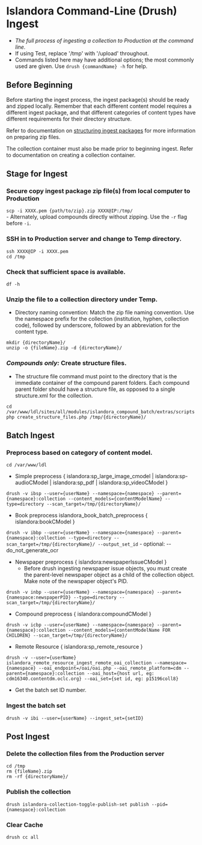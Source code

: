 # Islandora Command-Line (Drush) Ingest

- _The full process of ingesting a collection to Production at the command line._
- If using Test, replace '/tmp' with '/upload' throughout.
- Commands listed here may have additional options; the most commonly used are given. Use `drush {commandName} -h` for help.


## Before Beginning
Before starting the ingest process, the ingest package(s) should be ready and zipped locally. Remember that each different content model requires a different ingest package, and that different categories of content types have different requirements for their directory structure.  

Refer to documentation on [structuring ingest packages](../colladmin_docs/structuring_ingest_packages.md) for more information on preparing zip files.  

The collection container must also be made prior to beginning ingest. Refer to documentation on creating a collection container.



## Stage for Ingest

### Secure copy ingest package zip file(s) from local computer to Production  

`scp -i XXXX.pem {path/to/zip}.zip XXXX@IP:/tmp/`  
    - Alternately, upload compounds directly without zipping. Use the `-r` flag before `-i`.

### SSH in to Production server and change to Temp directory.  

`ssh XXXX@IP -i XXXX.pem`  
`cd /tmp`  

### Check that sufficient space is available.  

`df -h`  

### Unzip the file to a collection directory under Temp.  

- Directory naming convention: Match the zip file naming convention. Use the namespace prefix for the collection (institution, hyphen, collection code), followed by underscore, followed by an abbreviation for the content type.  

`mkdir {directoryName}/`  
`unzip -o {fileName}.zip -d {directoryName}/`  

### _Compounds only:_ Create structure files.  

- The structure file command must point to the directory that is the immediate container of the compound parent folders. Each compound parent folder should have a structure file, as opposed to a single structure.xml for the collection.  

`cd /var/www/ldl/sites/all/modules/islandora_compound_batch/extras/scripts`  
`php create_structure_files.php /tmp/{directoryName}/`  


## Batch Ingest

### Preprocess based on category of content model.  

`cd /var/www/ldl`  

- Simple preprocess { islandora:sp_large_image_cmodel | islandora:sp-audioCModel | islandora:sp_pdf | islandora:sp_videoCModel }  

`drush -v ibsp --user={userName} --namespace={namespace} --parent={namespace}:collection --content_models={contentModelName} --type=directory --scan_target=/tmp/{directoryName}/`  

- Book preprocess islandora_book_batch_preprocess { islandora:bookCModel }

`drush -v ibbp --user={userName} --namespace={namespace} --parent={namespace}:collection --type=directory --scan_target=/tmp/{directoryName}/ --output_set_id`
    - optional: --do_not_generate_ocr

- Newspaper preprocess { islandora:newspaperIssueCModel }
    - Before drush ingesting newspaper issue objects, you must create the parent-level newspaper object as a child of the collection object. Make note of the newspaper object's PID.

`drush -v inbp --user={userName} --namespace={namespace} --parent={namespace:newspaperPID} --type=directory --scan_target=/tmp/{directoryName}/`

- Compound preprocess { islandora:compoundCModel }

`drush -v icbp --user={userName} --namespace={namespace} --parent={namespace}:collection --content_models={contentModelName FOR CHILDREN} --scan_target=/tmp/{directoryName}/`  

- Remote Resource { islandora:sp_remote_resource }

`drush -v --user={userName} islandora_remote_resource_ingest_remote_oai_collection --namespace={namespace} --oai_endpoint=/oai/oai.php --oai_remote_platform=cdm --parent={namespace}:collection --oai_host={host url, eg: cdm16340.contentdm.oclc.org} --oai_set={set id, eg: p15196coll8}`

- Get the batch set ID number.

### Ingest the batch set

`drush -v ibi --user={userName} --ingest_set={setID}`


## Post Ingest  

### Delete the collection files from the Production server

`cd /tmp`  
`rm {fileName}.zip`  
`rm -rf {directoryName}/`  

### Publish the collection

`drush islandora-collection-toggle-publish-set publish --pid={namespace}:collection`

### Clear Cache  

`drush cc all`
